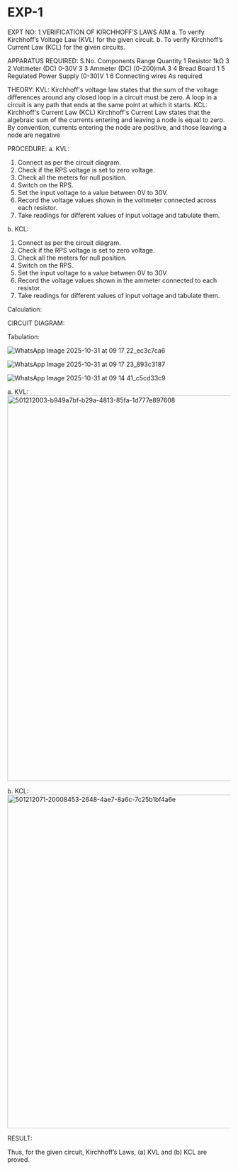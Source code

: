 # EXP-1
EXPT NO: 1	VERIFICATION OF KIRCHHOFF’S LAWS
AIM
a.   To verify Kirchhoff’s Voltage Law (KVL) for the given circuit. 
b.   To verify Kirchhoff’s Current Law (KCL) for the given circuits.

APPARATUS REQUIRED:
S.No.	Components	Range	Quantity
1	Resistor	1kΩ	3
2	Voltmeter (DC)	0-30V	3
3	Ammeter (DC)	(0-200)mA	3
4	Bread Board		1
5	Regulated Power Supply	(0-30)V	1
6	Connecting wires		As required

THEORY:
KVL: Kirchhoff's voltage law states that the sum of the voltage differences around any closed loop in a circuit must be zero. A loop in a circuit is any path that ends at the same point at which it starts.
KCL:
Kirchhoff's Current Law (KCL) Kirchhoff's Current Law states that the algebraic sum of the currents entering and leaving a node is equal to zero. By convention, currents entering the node are positive, and those leaving a node are negative


PROCEDURE:
a.   KVL:
1.   Connect as per the circuit diagram.
2.   Check if the RPS voltage is set to zero voltage.
3.   Check all the meters for null position.
4.   Switch on the RPS.
5.   Set the input voltage to a value between 0V to 30V.
6.   Record the voltage values shown in the voltmeter connected across each resistor.
7.   Take readings for different values of input voltage and tabulate them.


b.  KCL:
1.   Connect as per the circuit diagram.
2.   Check if the RPS voltage is set to zero voltage.
3.   Check all the meters for null position.
4.   Switch on the RPS.
5.   Set the input voltage to a value between 0V to 30V.
6.   Record the voltage values shown in the ammeter connected to each resistor.
7.   Take readings for different values of input voltage and tabulate them.


Calculation:

CIRCUIT DIAGRAM:

Tabulation:

![WhatsApp Image 2025-10-31 at 09 17 22_ec3c7ca6](https://github.com/user-attachments/assets/a741bb62-32ab-454c-ad1f-dc29ef0e2602)


![WhatsApp Image 2025-10-31 at 09 17 23_893c3187](https://github.com/user-attachments/assets/7be97ccb-c95e-4a3a-8b8b-f577983995f0)

![WhatsApp Image 2025-10-31 at 09 14 41_c5cd33c9](https://github.com/user-attachments/assets/56403408-a240-47e6-8f32-d3f7b6012bd0)

a.   KVL:
<img width="1240" height="869" alt="501212003-b949a7bf-b29a-4813-85fa-1d777e897608" src="https://github.com/user-attachments/assets/b7af25f5-db43-4156-9d90-e5179e273c4c" />

 


b.  KCL:
 <img width="1126" height="752" alt="501212071-20008453-2648-4ae7-8a6c-7c25b1bf4a6e" src="https://github.com/user-attachments/assets/f738eb5a-669a-46bc-9078-d1849a0b31b0" />






RESULT:

Thus, for the given circuit, Kirchhoff’s Laws, (a) KVL and (b) KCL are proved.
